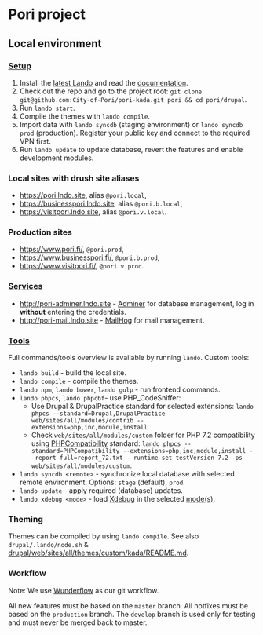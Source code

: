 # Pori project

## Local environment

### [Setup](https://docs.lando.dev/basics/installation.html)

1. Install the [latest Lando](https://github.com/lando/lando/releases) and read the [documentation](https://docs.lando.dev/).
2. Check out the repo and go to the project root: `git clone git@github.com:City-of-Pori/pori-kada.git pori && cd pori/drupal`.
3. Run `lando start`.
4. Compile the themes with `lando compile`.
5. Import data with `lando syncdb` (staging environment) or `lando syncdb prod` (production). Register your public key and connect to the required VPN first.
6. Run `lando update` to update database, revert the features and enable development modules.

### Local sites with drush site aliases

- <https://pori.lndo.site>, alias `@pori.local`,
- <https://businesspori.lndo.site>, alias `@pori.b.local`,
- <https://visitpori.lndo.site>, alias `@pori.v.local`.

### Production sites

- <https://www.pori.fi/>, `@pori.prod`,
- <https://www.businesspori.fi/>, `@pori.b.prod`,
- <https://www.visitpori.fi/>, `@pori.v.prod`.

### [Services](https://docs.lando.dev/config/services.html)

- <http://pori-adminer.lndo.site> - [Adminer](https://hub.docker.com/r/dehy/adminer/) for database management, log in **without** entering the credentials.
- <http://pori-mail.lndo.site> - [MailHog](https://docs.lando.dev/config/mailhog.html) for mail management.

### [Tools](https://docs.lando.dev/config/tooling.html)

Full commands/tools overview is available by running `lando`. Custom tools:

- `lando build` - build the local site.
- `lando compile` - compile the themes.
- `lando npm`, `lando bower`, `lando gulp` - run frontend commands.
- `lando phpcs`, `lando phpcbf`- use PHP_CodeSniffer:
  - Use Drupal & DrupalPractice standard for selected extensions: `lando phpcs --standard=Drupal,DrupalPractice web/sites/all/modules/contrib --extensions=php,inc,module,install`
  - Check `web/sites/all/modules/custom` folder for PHP 7.2 compatibility using [PHPCompatibility](https://github.com/PHPCompatibility/PHPCompatibility) standard: `lando phpcs --standard=PHPCompatibility --extensions=php,inc,module,install --report-full=report_72.txt --runtime-set testVersion 7.2 -ps web/sites/all/modules/custom`.
- `lando syncdb <remote>` - synchronize local database with selected remote environment. Options: `stage` (default), `prod`.
- `lando update` - apply required (database) updates.
- `lando xdebug <mode>` - load [Xdebug](https://xdebug.org/) in the selected [mode(s)](https://xdebug.org/docs/all_settings#mode).

### Theming

Themes can be compiled by using `lando compile`. See also `drupal/.lando/node.sh` & [drupal/web/sites/all/themes/custom/kada/README.md](drupal/web/sites/all/themes/custom/kada/README.md).

### Workflow

Note: We use [Wunderflow](http://wunderflow.wunder.io/) as our git workflow.

All new features must be based on the `master` branch.
All hotfixes must be based on the `production` branch.
The `develop` branch is used only for testing and must never be merged back to master.
